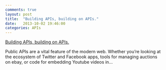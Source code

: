 ```yaml
---
comments: true
layout: post
title:  "Building APIs, building on APIs."
date:   2013-10-02 19:46:00
categories: APIs
---
```

<a href="http://digital.cabinetoffice.gov.uk/2011/09/22/building-apis-building-on-apis/">Building APIs, building on APIs.</a>

Public APIs are a vital feature of the modern web. Whether you’re looking at the ecosystem of Twitter and Facebook apps, tools for managing auctions on ebay, or code for embedding Youtube videos in...